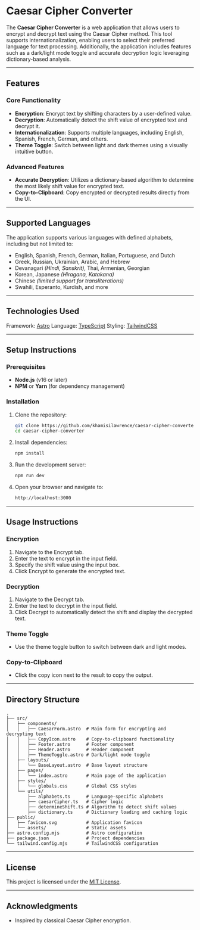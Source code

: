 # Caesar Cipher Converter

The **Caesar Cipher Converter** is a web application that allows users to encrypt and decrypt text using the Caesar Cipher method. This tool supports internationalization, enabling users to select their preferred language for text processing. Additionally, the application includes features such as a dark/light mode toggle and accurate decryption logic leveraging dictionary-based analysis.

---

## Features

### Core Functionality

- **Encryption**: Encrypt text by shifting characters by a user-defined value.
- **Decryption**: Automatically detect the shift value of encrypted text and decrypt it.
- **Internationalization**: Supports multiple languages, including English, Spanish, French, German, and others.
- **Theme Toggle**: Switch between light and dark themes using a visually intuitive button.

### Advanced Features

- **Accurate Decryption**: Utilizes a dictionary-based algorithm to determine the most likely shift value for encrypted text.
- **Copy-to-Clipboard**: Copy encrypted or decrypted results directly from the UI.

---

## Supported Languages

The application supports various languages with defined alphabets, including but not limited to:

- English, Spanish, French, German, Italian, Portuguese, and Dutch
- Greek, Russian, Ukrainian, Arabic, and Hebrew
- Devanagari _(Hindi, Sanskrit)_, Thai, Armenian, Georgian
- Korean, Japanese _(Hiragana, Katakana)_
- Chinese _(limited support for transliterations)_
- Swahili, Esperanto, Kurdish, and more

---

## Technologies Used

Framework: [Astro](https://astro.build/)
Language: [TypeScript](https://www.typescriptlang.org/)
Styling: [TailwindCSS](https://tailwindcss.com/)

---

## Setup Instructions

### Prerequisites

- **Node.js** (v16 or later)
- **NPM** or **Yarn** (for dependency management)

### Installation

1. Clone the repository:

   ```bash
   git clone https://github.com/khamisilawrence/caesar-cipher-converter.git
   cd caesar-cipher-converter
   ```

2. Install dependencies:

    ```bash
    npm install
    ```

3. Run the development server:

    ```bash
    npm run dev
    ```

4. Open your browser and navigate to:

    ```bash
    http://localhost:3000
    ```

---

## Usage Instructions

### Encryption

1. Navigate to the Encrypt tab.
2. Enter the text to encrypt in the input field.
3. Specify the shift value using the input box.
4. Click Encrypt to generate the encrypted text.

### Decryption

1. Navigate to the Decrypt tab.
2. Enter the text to decrypt in the input field.
3. Click Decrypt to automatically detect the shift and display the decrypted text.

### Theme Toggle

- Use the theme toggle button to switch between dark and light modes.

### Copy-to-Clipboard

- Click the copy icon next to the result to copy the output.

---

## Directory Structure

```plaintext
.
├── src/
│   ├── components/
│   │   ├── CaesarForm.astro  # Main form for encrypting and decrypting text
│   │   ├── CopyIcon.astro    # Copy-to-clipboard functionality
│   │   ├── Footer.astro      # Footer component
│   │   ├── Header.astro      # Header component
│   │   ├── ThemeToggle.astro # Dark/light mode toggle
│   ├── layouts/
│   │   └── BaseLayout.astro  # Base layout structure
│   ├── pages/
│   │   └── index.astro       # Main page of the application
│   ├── styles/
│   │   └── globals.css       # Global CSS styles
│   └── utils/
│       ├── alphabets.ts      # Language-specific alphabets
│       ├── caesarCipher.ts   # Cipher logic
│       ├── determineShift.ts # Algorithm to detect shift values
│       ├── dictionary.ts     # Dictionary loading and caching logic
├── public/
│   ├── favicon.svg           # Application favicon
│   └── assets/               # Static assets
├── astro.config.mjs          # Astro configuration
├── package.json              # Project dependencies
└── tailwind.config.mjs       # TailwindCSS configuration
```

---

## License

This project is licensed under the [MIT License](https://opensource.org/license/mit).

---

## Acknowledgments

- Inspired by classical Caesar Cipher encryption.
